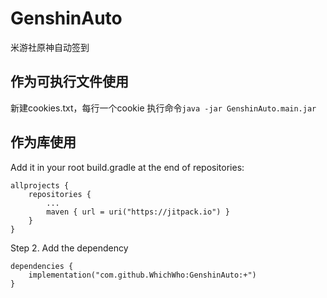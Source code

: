 # GenshinAuto
米游社原神自动签到
## 作为可执行文件使用
新建cookies.txt，每行一个cookie
执行命令```java -jar GenshinAuto.main.jar```
## 作为库使用
Add it in your root build.gradle at the end of repositories:
```
allprojects {
	repositories {
		...
		maven { url = uri("https://jitpack.io") }
	}
}
```
Step 2. Add the dependency
```
dependencies {
	implementation("com.github.WhichWho:GenshinAuto:+")
}
```
